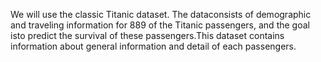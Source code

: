 We will use the classic Titanic dataset. The dataconsists of demographic and traveling information for 889 of the Titanic passengers, and the goal isto predict the survival of these passengers.This dataset contains information about general information and detail of each passengers.
